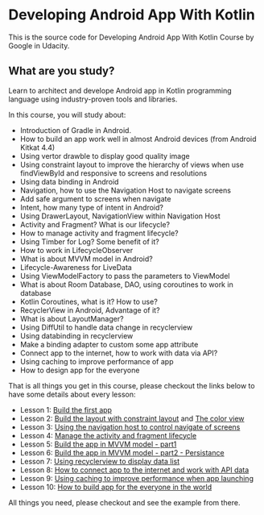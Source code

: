 # Developing Android App With Kotlin
This is the source code for Developing Android App With Kotlin Course by Google in Udacity.

## What are you study?

Learn to architect and develope Android app in Kotlin programming language using industry-proven tools and libraries.

In this course, you will study about:

- Introduction of Gradle in Android.
- How to build an app work well in almost Android devices (from Android Kitkat 4.4)
- Using vertor drawble to display good quality image
- Using constraint layout to improve the hierarchy of views when use findViewById and responsive to screens and resolutions
- Using data binding in Android
- Navigation, how to use the Navigation Host to navigate screens
- Add safe argument to screens when navigate
- Intent, how many type of intent in Android?
- Using DrawerLayout, NavigationView within Navigation Host
- Activity and Fragment? What is our lifecycle?
- How to manage activity and fragment lifecycle?
- Using Timber for Log? Some benefit of it?
- How to work in LifecycleObserver
- What is about MVVM model in Android?
- Lifecycle-Awareness for LiveData
- Using ViewModelFactory to pass the parameters to ViewModel
- What is about Room Database, DAO, using coroutines to work in database
- Kotlin Coroutines, what is it? How to use?
- RecyclerView in Android, Advantage of it?
- What is about LayoutManager?
- Using DiffUtil to handle data change in recyclerview
- Using databinding in recyclerview
- Make a binding adapter to custom some app attribute
- Connect app to the internet, how to work with data via API?
- Using caching to improve performance of app
- How to design app for the everyone

That is all things you get in this course, please checkout the links below to have some details about every lesson:

- Lesson 1: [Build the first app](https://github.com/dinhlamvn/kotlin_android/tree/master/Lesson1-FirstApp)
- Lesson 2: [Build the layout with constraint layout](https://github.com/dinhlamvn/kotlin_android/tree/master/Lesson2-Layout) and [The color view](https://github.com/dinhlamvn/kotlin_android/tree/master/Leeson2LayoutColorMyView)
- Lesson 3: [Using the navigation host to control navigate of screens](https://github.com/dinhlamvn/kotlin_android/tree/master/Lesson3-TriviaApp)
- Lesson 4: [Manage the activity and fragment lifecycle](https://github.com/dinhlamvn/kotlin_android/tree/master/Lesson4-DessertPusherApp)
- Lesson 5: [Build the app in MVVM model - part1](https://github.com/dinhlamvn/kotlin_android/tree/master/Lesson5-AppArchitecture)
- Lesson 6: [Build the app in MVVM model - part2 - Persistance](https://github.com/dinhlamvn/kotlin_android/tree/master/Lesson6-AppArchitecture(Persistence))
- Lesson 7: [Using recyclerview to display data list](https://github.com/dinhlamvn/kotlin_android/tree/master/Lesson7-RecyclerView)
- Lesson 8: [How to connect app to the internet and work with API data](https://github.com/dinhlamvn/kotlin_android/tree/master/Lesson8-API)
- Lesson 9: [Using caching to improve performance when app launching](https://github.com/dinhlamvn/kotlin_android/tree/master/Lesson9-OfflineCaching)
- Lesson 10: [How to build app for the everyone in the world](https://github.com/dinhlamvn/kotlin_android/tree/master/Lesson10-DesignForEveryone)

All things you need, please checkout and see the example from there.
